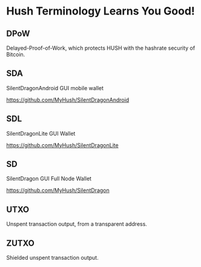 # Hush Terminology Learns You Good!

## DPoW

Delayed-Proof-of-Work, which protects HUSH with the hashrate security of Bitcoin.

## SDA

SilentDragonAndroid GUI mobile wallet

https://github.com/MyHush/SilentDragonAndroid

## SDL

SilentDragonLite GUI Wallet

https://github.com/MyHush/SilentDragonLite

## SD

SilentDragon GUI Full Node Wallet

https://github.com/MyHush/SilentDragon

## UTXO

Unspent transaction output, from a transparent address.

## ZUTXO

Shielded unspent transaction output.
